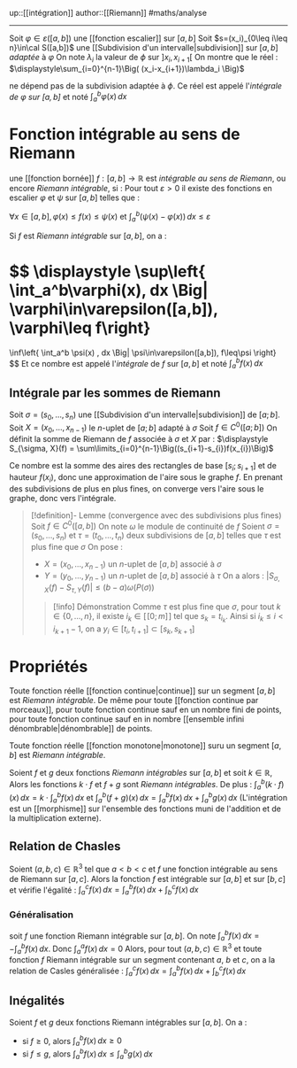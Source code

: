 up::[[intégration]]
author::[[Riemann]]
#maths/analyse 

----

Soit $\varphi\in\varepsilon([a,b])$ une [[fonction escalier]] sur $[a,b]$
Soit $s=(x_i)_{0\leq i\leq n}\in\cal S([a,b])$ une [[Subdivision d'un intervalle|subdivision]] sur $[a,b]$ _adaptée_ à $\varphi$
On note $\lambda_i$ la valeur de $\phi$ sur $]x_i,x_{i+1}[$
On montre que le réel :
$\displaystyle\sum_{i=0}^{n-1}\Big( (x_i-x_{i+1})\lambda_i \Big)$

ne dépend pas de la subdivision adaptée à $\phi$.
Ce réel est appelé l'_intégrale de $\varphi$ sur $[a,b]$_ et noté $\displaystyle\int_a^b\varphi(x)\, dx$

# Fonction intégrable au sens de Riemann
une [[fonction bornée]] $f: [a,b]\rightarrow \mathbb{R}$ est _intégrable au sens de Riemann_, ou encore _Riemann intégrable_, si :
Pour tout $\varepsilon>0$ il existe des fonctions en escalier $\varphi$ et $\psi$ sur $[a,b]$ telles que :

$\displaystyle \forall x\in[a,b], \varphi(x)\leq f(x)\leq \psi(x)$ et $\displaystyle\int_a^b\Big( \psi(x) - \varphi(x) \Big) \, dx \leq \varepsilon$

Si $f$ est _Riemann intégrable_ sur $[a,b]$, on a :

$$
\displaystyle
\sup\left\{ \int_a^b\varphi(x)\, dx \Big| \varphi\in\varepsilon([a,b]), \varphi\leq f\right\}
= 
\inf\left\{ \int_a^b \psi(x) \, dx \Big| \psi\in\varepsilon([a,b]), f\leq\psi \right\}
$$
Et ce nombre est appelé l'_intégrale_ de $f$ sur $[a,b]$ et noté $\displaystyle\int_a^b f(x)\, dx$

## Intégrale par les sommes de Riemann
Soit $\sigma = (s_{0}, \dots, s_{n})$ une [[Subdivision d'un intervalle|subdivision]] de $[a; b]$.
Soit $X = (x_{0}, \dots, x_{n-1})$ le $n$-uplet de $[a;b]$ adapté à $\sigma$
Soit $f \in C^{0}([a;b])$
On définit la somme de Riemann de $f$ associée à $\sigma$ et $X$ par :
$\displaystyle S_{\sigma, X}(f) = \sum\limits_{i=0}^{n-1}\Big((s_{i+1}-s_{i})f(x_{i})\Big)$

Ce nombre est la somme des aires des rectangles de base $[s_{i}; s_{i+1}]$ et de hauteur $f(x_{i})$, donc une approximation de l'aire sous le graphe $f$. En prenant des subdivisions de plus en plus fines, on converge vers l'aire sous le graphe, donc vers l'intégrale.

> [!definition]- Lemme (convergence avec des subdivisions plus fines)
> Soit $f \in C^{0}([a, b])$
> On note $\omega$ le module de continuité de $f$
> Soient $\sigma = (s_{0}, \dots, s_{n})$ et $\tau = (t_{0}, \dots, t_{n})$ deux subdivisions de $[a, b]$ telles que $\tau$ est plus fine que $\sigma$
> On pose :
>  - $X = (x_{0}, \dots, x_{n-1})$ un $n$-uplet de $[a, b]$ associé à $\sigma$
>  - $Y = (y_{0}, \dots, y_{n-1})$ un $n$-uplet de $[a, b]$ associé à $\tau$
> On a alors :
> $\left| S_{\sigma, X}(f) - S_{\tau, Y}(f) \right| \leq (b - a)\omega(P(\sigma))$
> 
> > [!info] Démonstration
> > Comme $\tau$ est plus fine que $\sigma$, pour tout $k \in \{ 0, \dots, n \}$, il existe $i_{k}\in [\![ 0; m]\!]$ tel que $s_{k} = t_{i_{k}}$. Ainsi si $i_{k} \leq i < i_{k+1} - 1$, on a $y_{i} \in [t_{i}, t_{i+1}] \subset [s_{k}, s_{k+1}]$



# Propriétés

Toute fonction réelle [[fonction continue|continue]] sur un segment $[a,b]$ est _Riemann intégrable_.
De même pour toute [[fonction continue par morceaux]], pour toute fonction continue sauf en un nombre fini de points, pour toute fonction continue sauf en in nombre [[ensemble infini dénombrable|dénombrable]] de points.


Toute fonction réelle [[fonction monotone|monotone]] suru un segment $[a,b]$ est _Riemann intégrable_.

Soient $f$ et $g$ deux fonctions _Riemann intégrables_ sur $[a,b]$ et soit $k\in\mathbb{R}$,
Alors les fonctions $k\cdot f$ et $f+g$ sont _Riemann intégrables_.
De plus :
$\displaystyle \int_a^b (k\cdot f)(x) \, dx = k\cdot\int_a^b f(x)\, dx$
et 
$\displaystyle \int_a^b (f+g)(x)\, dx = \int_a^b f(x)\, dx + \int_a^b g(x) \, dx$
(L'intégration est un [[morphisme]] sur l'ensemble des fonctions muni de l'addition et de la multiplication externe).


## Relation de Chasles
Soient $(a,b,c)\in\mathbb{R}^3$ tel que $a<b<c$ et $f$ une fonction intégrable au sens de Riemann sur $[a,c]$.
Alors la fonction $f$ est intégrable sur $[a,b]$ et sur $[b,c]$ et vérifie l'égalité :
$\displaystyle\int_a^c f(x)\, dx = \int_a^b f(x)\, dx + \int_b^c f(x)\, dx$

### Généralisation
soit $f$ une fonction Riemann intégrable sur $[a,b]$.
On note $\displaystyle\int_a^b f(x)\, dx = -\int_a^b f(x)\, dx$. Donc $\displaystyle\int_a^a f(x)\, dx = 0$
Alors, pour tout $(a,b,c)\in\mathbb{R}^3$ et toute fonction $f$ Riemann intégrable sur un segment contenant $a$, $b$ et $c$, on a la relation de Casles généralisée :
$\displaystyle\int_a^c f(x)\, dx = \int_a^b f(x)\, dx + \int_b^c f(x)\, dx$

## Inégalités

Soient $f$ et $g$ deux fonctions Riemann intégrables sur $[a,b]$. On a :
 - si $f\geq0$, alors $\int_a^b f(x)\, dx \geq 0$
 - si $f\leq g$, alors $\int_a^b f(x)\, dx \leq \int_a^b g(x)\, dx$



